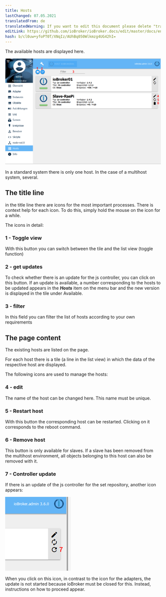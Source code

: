 ```yaml
---
title: Hosts
lastChanged: 07.05.2021
translatedFrom: de
translatedWarning: If you want to edit this document please delete "translatedFrom" field, elsewise this document will be translated automatically again
editLink: https://github.com/ioBroker/ioBroker.docs/edit/master/docs/en/admin/hosts.md
hash: b/cl0uw+yfoPT0T/XNqIz/AUhBq050Wlkmzg4UG42hI=
---
```

The available hosts are displayed here.

![The Hosts page](../../de/admin/media/ADMIN_Hosts_numbers.png)

In a standard system there is only one host. In the case of a multihost system, several.

## The title line
in the title line there are icons for the most important processes. There is context help for each icon. To do this, simply hold the mouse on the icon for a while.

The icons in detail:

### 1 - Toggle view
With this button you can switch between the tile and the list view (toggle function)

### 2 - get updates
To check whether there is an update for the js controller, you can click on this button. If an update is available, a number corresponding to the hosts to be updated appears in the ***Hosts*** item on the menu bar and the new version is displayed in the tile under Available.

### 3 - filter
In this field you can filter the list of hosts according to your own requirements

## The page content
The existing hosts are listed on the page.

For each host there is a tile (a line in the list view) in which the data of the respective host are displayed.

The following icons are used to manage the hosts:

### 4 - edit
The name of the host can be changed here. This name must be unique.

### 5 - Restart host
With this button the corresponding host can be restarted. Clicking on it corresponds to the reboot command.

### 6 - Remove host
This button is only available for slaves. If a slave has been removed from the multihost environment, all objects belonging to this host can also be removed with it.

### 7 - Controller update
If there is an update of the js controller for the set repository, another icon appears:

![Controller update](../../de/admin/media/ADMIN_Hosts_update.png)

When you click on this icon, in contrast to the icon for the adapters, the update is not started because ioBroker must be closed for this. Instead, instructions on how to proceed appear.